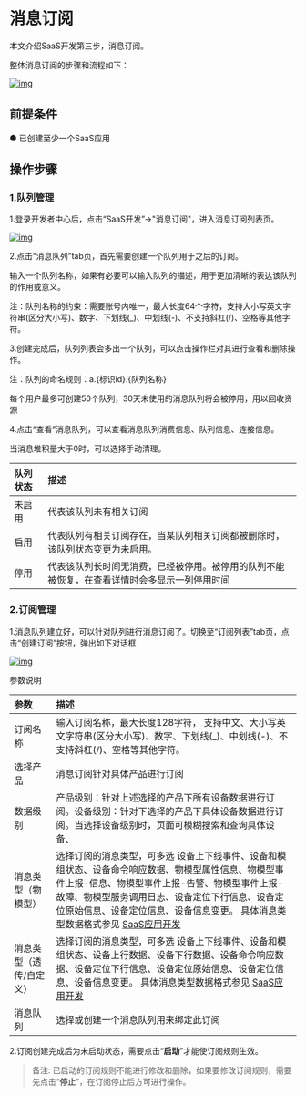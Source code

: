 # 消息订阅

本文介绍SaaS开发第三步，消息订阅。

整体消息订阅的步骤和流程如下：

<a data-fancybox title="img" href="/zh/guide/image2022-3-21_16-14-0.png?version=1&modificationDate=1646716773000&api=v2">![img](/zh/guide/image2022-3-21_16-14-0.png?version=1&modificationDate=1646716773000&api=v2)</a>

## **前提条件**

● 已创建至少一个SaaS应用

## **操作步骤**

### **1.队列管理**

1.登录开发者中心后，点击“SaaS开发”→"消息订阅"，进入消息订阅列表页。

<a data-fancybox title="img" href="/zh/guide/image2022-0706-03.png?version=1&modificationDate=1646655516000&api=v2">![img](/zh/guide/image2022-0706-03.png?version=1&modificationDate=1646655516000&api=v2)</a>

2.点击“消息队列”tab页，首先需要创建一个队列用于之后的订阅。

输入一个队列名称，如果有必要可以输入队列的描述，用于更加清晰的表达该队列的作用或意义。

注：队列名称的约束：需要账号内唯一，最大长度64个字符，支持大小写英文字符串(区分大小写)、数字、下划线(_)、中划线(-)、不支持斜杠(/)、空格等其他字符。

3.创建完成后，队列列表会多出一个队列，可以点击操作栏对其进行查看和删除操作。

<span>注：队列的命名规则：a.{标识id}.{队列名称}</span>

每个用户最多可创建50个队列，30天未使用的消息队列将会被停用，用以回收资源

4.点击“查看”消息队列，可以查看消息队列消费信息、队列信息、连接信息。

当消息堆积量大于0时，可以选择手动清理。

| 队列状态 | 描述                                                                                         |
| :------- | :------------------------------------------------------------------------------------------- |
| 未启用   | 代表该队列未有相关订阅                                                                       |
| 启用     | 代表队列有相关订阅存在，当某队列相关订阅都被删除时，该队列状态变更为未启用。                 |
| 停用     | 代表该队列长时间无消费，已经被停用。被停用的队列不能被恢复，在查看详情时会多显示一列停用时间 |

### **2.订阅管理**

1.消息队列建立好，可以针对队列进行消息订阅了。切换至“订阅列表”tab页，点击“创建订阅”按钮，弹出如下对话框

<a data-fancybox title="img" href="/zh/guide/image2022-0706-04.png?version=1&modificationDate=1646710965000&api=v2">![img](/zh/guide/image2022-0706-04.png?version=1&modificationDate=1646710965000&api=v2)</a>

参数说明

| 参数                    | 描述                                                                                                                                                                                                                                                                                                                      |
| :---------------------- | :------------------------------------------------------------------------------------------------------------------------------------------------------------------------------------------------------------------------------------------------------------------------------------------------------------------------ |
| 订阅名称                | 输入订阅名称，最大长度128字符， 支持中文、大小写英文字符串(区分大小写)、数字、下划线(_)、中划线(-)、不支持斜杠(/)、空格等其他字符。                                                                                                                                                                                       |
| 选择产品                | 消息订阅针对具体产品进行订阅                                                                                                                                                                                                                                                                                              |
| 数据级别                | 产品级别：针对上述选择的产品下所有设备数据进行订阅。设备级别：针对下选择的产品下具体设备数据进行订阅。当选择设备级别时，页面可模糊搜索和查询具体设备、                                                                                                                                                                    |
| 消息类型（物模型）      | 选择订阅的消息类型，可多选 设备上下线事件、设备和模组状态、设备命令响应数据、物模型属性信息、物模型事件上报-信息、物模型事件上报-告警、物模型事件上报-故障、物模型服务调用日志、设备定位下行信息、设备定位原始信息、设备定位信息、设备信息变更。 具体消息类型数据格式参见 [SaaS应用开发](/saasDevelop/CommunicatOverview) |
| 消息类型（透传/自定义） | 选择订阅的消息类型，可多选 设备上下线事件、设备和模组状态、设备上行数据、设备下行数据、设备命令响应数据、设备定位下行信息、设备定位原始信息、设备定位信息、设备信息变更。 具体消息类型数据格式参见 [SaaS应用开发](/saasDevelop/CommunicatOverview)                                                                        |
| 消息队列                | 选择或创建一个消息队列用来绑定此订阅                                                                                                                                                                                                                                                                                      |

2.订阅创建完成后为未启动状态，需要点击“**启动**”才能使订阅规则生效。

>备注: 已启动的订阅规则不能进行修改和删除，如果要修改订阅规则，需要先点击“**停止**”，在订阅停止后方可进行操作。

